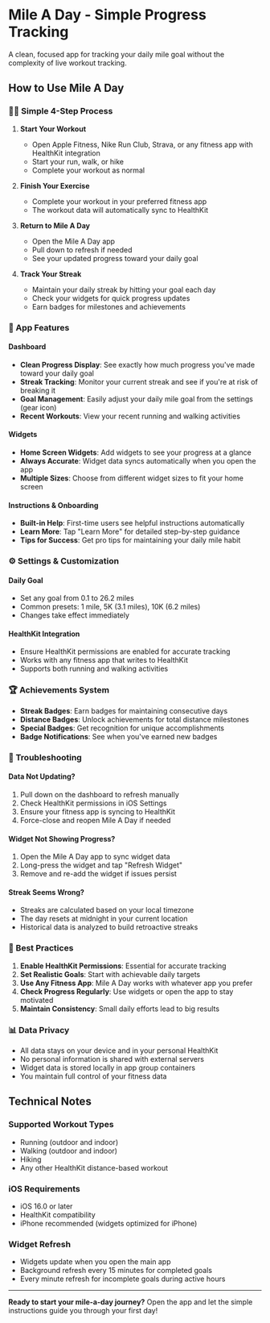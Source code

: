 # Mile A Day - Simple Progress Tracking

A clean, focused app for tracking your daily mile goal without the complexity of live workout tracking.

## How to Use Mile A Day

### 🏃‍♂️ Simple 4-Step Process

1. **Start Your Workout**
   - Open Apple Fitness, Nike Run Club, Strava, or any fitness app with HealthKit integration
   - Start your run, walk, or hike
   - Complete your workout as normal

2. **Finish Your Exercise**
   - Complete your workout in your preferred fitness app
   - The workout data will automatically sync to HealthKit

3. **Return to Mile A Day**
   - Open the Mile A Day app
   - Pull down to refresh if needed
   - See your updated progress toward your daily goal

4. **Track Your Streak**
   - Maintain your daily streak by hitting your goal each day
   - Check your widgets for quick progress updates
   - Earn badges for milestones and achievements

### 📱 App Features

#### Dashboard
- **Clean Progress Display**: See exactly how much progress you've made toward your daily goal
- **Streak Tracking**: Monitor your current streak and see if you're at risk of breaking it
- **Goal Management**: Easily adjust your daily mile goal from the settings (gear icon)
- **Recent Workouts**: View your recent running and walking activities

#### Widgets
- **Home Screen Widgets**: Add widgets to see your progress at a glance
- **Always Accurate**: Widget data syncs automatically when you open the app
- **Multiple Sizes**: Choose from different widget sizes to fit your home screen

#### Instructions & Onboarding
- **Built-in Help**: First-time users see helpful instructions automatically
- **Learn More**: Tap "Learn More" for detailed step-by-step guidance
- **Tips for Success**: Get pro tips for maintaining your daily mile habit

### ⚙️ Settings & Customization

#### Daily Goal
- Set any goal from 0.1 to 26.2 miles
- Common presets: 1 mile, 5K (3.1 miles), 10K (6.2 miles)
- Changes take effect immediately

#### HealthKit Integration
- Ensure HealthKit permissions are enabled for accurate tracking
- Works with any fitness app that writes to HealthKit
- Supports both running and walking activities

### 🏆 Achievements System

- **Streak Badges**: Earn badges for maintaining consecutive days
- **Distance Badges**: Unlock achievements for total distance milestones
- **Special Badges**: Get recognition for unique accomplishments
- **Badge Notifications**: See when you've earned new badges

### 🔧 Troubleshooting

#### Data Not Updating?
1. Pull down on the dashboard to refresh manually
2. Check HealthKit permissions in iOS Settings
3. Ensure your fitness app is syncing to HealthKit
4. Force-close and reopen Mile A Day if needed

#### Widget Not Showing Progress?
1. Open the Mile A Day app to sync widget data
2. Long-press the widget and tap "Refresh Widget"
3. Remove and re-add the widget if issues persist

#### Streak Seems Wrong?
- Streaks are calculated based on your local timezone
- The day resets at midnight in your current location
- Historical data is analyzed to build retroactive streaks

### 🎯 Best Practices

1. **Enable HealthKit Permissions**: Essential for accurate tracking
2. **Set Realistic Goals**: Start with achievable daily targets
3. **Use Any Fitness App**: Mile A Day works with whatever app you prefer
4. **Check Progress Regularly**: Use widgets or open the app to stay motivated
5. **Maintain Consistency**: Small daily efforts lead to big results

### 📊 Data Privacy

- All data stays on your device and in your personal HealthKit
- No personal information is shared with external servers
- Widget data is stored locally in app group containers
- You maintain full control of your fitness data

## Technical Notes

### Supported Workout Types
- Running (outdoor and indoor)
- Walking (outdoor and indoor)
- Hiking
- Any other HealthKit distance-based workout

### iOS Requirements
- iOS 16.0 or later
- HealthKit compatibility
- iPhone recommended (widgets optimized for iPhone)

### Widget Refresh
- Widgets update when you open the main app
- Background refresh every 15 minutes for completed goals
- Every minute refresh for incomplete goals during active hours

---

**Ready to start your mile-a-day journey?** Open the app and let the simple instructions guide you through your first day!